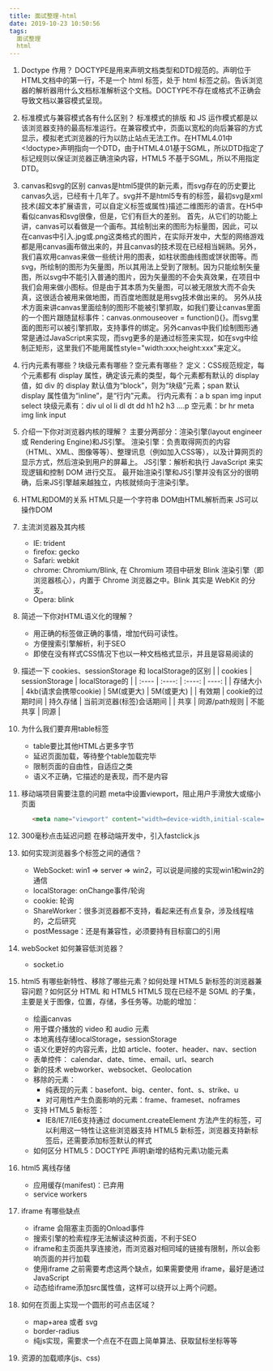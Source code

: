 ```yaml
---
title: 面试整理-html
date: 2019-10-23 10:50:56
tags:
  面试整理
  html
---
```


1. Doctype 作用？
DOCTYPE是用来声明文档类型和DTD规范的。<!DOCTYPE html>声明位于HTML文档中的第一行，不是一个 html 标签，处于 html 标签之前。告诉浏览器的解析器用什么文档标准解析这个文档。DOCTYPE不存在或格式不正确会导致文档以兼容模式呈现。

2. 标准模式与兼容模式各有什么区别？
标准模式的排版 和 JS 运作模式都是以该浏览器支持的最高标准运行。在兼容模式中，页面以宽松的向后兼容的方式显示，模拟老式浏览器的行为以防止站点无法工作。在HTML4.01中<!doctype>声明指向一个DTD，由于HTML4.01基于SGML，所以DTD指定了标记规则以保证浏览器正确渲染内容，HTML5 不基于SGML，所以不用指定DTD。

3. canvas和svg的区别
canvas是html5提供的新元素，而svg存在的历史要比canvas久远，已经有十几年了。svg并不是html5专有的标签，最初svg是xml技术(超文本扩展语言，可以自定义标签或属性)描述二维图形的语言。在H5中看似canvas和svg很像，但是，它们有巨大的差别。
首先，从它们的功能上讲，canvas可以看做是一个画布。其绘制出来的图形为标量图，因此，可以在canvas中引入.jpg或.png这类格式的图片，在实际开发中，大型的网络游戏都是用canvas画布做出来的，并且canvas的技术现在已经相当娴熟。另外，我们喜欢用canvas来做一些统计用的图表，如柱状图曲线图或饼状图等。而svg，所绘制的图形为矢量图，所以其用法上受到了限制。因为只能绘制矢量图，所以svg中不能引入普通的图片，因为矢量图的不会失真效果，在项目中我们会用来做小图标。但是由于其本质为矢量图，可以被无限放大而不会失真，这很适合被用来做地图，而百度地图就是用svg技术做出来的。
另外从技术方面来讲canvas里面绘制的图形不能被引擎抓取，如我们要让canvas里面的一个图片跟随鼠标事件：canvas.onmouseover = function(){}。而svg里面的图形可以被引擎抓取，支持事件的绑定。另外canvas中我们绘制图形通常是通过JavaScript来实现，而svg更多的是通过标签来实现，如在svg中绘制正矩形，这里我们不能用属性style="width:xxx;height:xxx"来定义。

4. 行内元素有哪些？块级元素有哪些？空元素有哪些？
定义：CSS规范规定，每个元素都有 display 属性，确定该元素的类型，每个元素都有默认的 display 值，如 div 的 display 默认值为“block”，则为“块级”元素；span 默认 display 属性值为“inline”，是“行内”元素。
行内元素有：a b span img input select
块级元素有：div ul ol li dl dt dd h1 h2 h3 ....p
空元素：br hr meta img link input

5. 介绍一下你对浏览器内核的理解？
主要分两部分：渲染引擎(layout engineer 或 Rendering Engine)和JS引擎。
渲染引擎：负责取得网页的内容（HTML、XML、图像等等）、整理讯息（例如加入CSS等），以及计算网页的显示方式，然后渲染到用户的屏幕上。
JS引擎：解析和执行 JavaScript 来实现逻辑和控制 DOM 进行交互。
最开始渲染引擎和JS引擎并没有区分的很明确，后来JS引擎越来越独立，内核就倾向于渲染引擎。

6. HTML和DOM的关系
HTML只是一个字符串
DOM由HTML解析而来
JS可以操作DOM

7. 主流浏览器及其内核
    * IE: trident
    * firefox: gecko
    * Safari: webkit
    * chrome: Chromium/Blink, 在 Chromium 项目中研发 Blink 渲染引擎（即浏览器核心），内置于 Chrome 浏览器之中。Blink 其实是 WebKit 的分支。
    * Opera: blink
    
8. 简述一下你对HTML语义化的理解？
    * 用正确的标签做正确的事情，增加代码可读性。
    * 方便搜索引擎解析，利于SEO
    * 即使在没有样式CSS情况下也以一种文档格式显示，并且是容易阅读的

9. 描述一下 cookies、sessionStorage 和 localStorage的区别
|  | cookies | sessionStorage | localStorage的 |
| :---- | :----: | :----: | ----: |
| 存储大小 | 4kb(请求会携带cookie) | 5M(或更大) | 5M(或更大) |
| 有效期 | cookie的过期时间 | 持久存储 | 当前浏览器(标签)会话期间 |
| 共享 | 同源/path规则 | 不能共享 | 同源 |

10. 为什么我们要弃用table标签
    * table要比其他HTML占更多字节
    * 延迟页面加载，等待整个table加载完毕
    * 限制页面的自由性，自适应之类
    * 语义不正确，它描述的是表现，而不是内容
    
11. 移动端项目需要注意的问题
    meta中设置viewport，阻止用户手滑放大或缩小页面
    ```html
       <meta name="viewport" content="width=device-width,initial-scale=1.0,minimum-scale=1.0,maximum-scale=1.0,user-scalable=no">
    ```

12. 300毫秒点击延迟问题
在移动端开发中，引入fastclick.js

13. 如何实现浏览器多个标签之间的通信？
    * WebSocket: win1 => server => win2，可以说是间接的实现win1和win2的通信
    * localStorage: onChange事件/轮询
    * cookie: 轮询
    * ShareWorker：很多浏览器都不支持，看起来还有点复杂，涉及线程啥的，之后研究
    * postMessage：还是有兼容性，必须要持有目标窗口的引用
    
14. webSocket 如何兼容低浏览器？
    * socket.io
    
15. html5 有哪些新特性、移除了哪些元素？如何处理 HTML5 新标签的浏览器兼容问题？如何区分 HTML 和 HTML5
HTML5 现在已经不是 SGML 的子集，主要是关于图像，位置，存储，多任务等。功能的增加：
    * 绘画canvas
    * 用于媒介播放的 video 和 audio 元素
    * 本地离线存储localStorage，sessionStorage
    * 语义化更好的内容元素，比如 article、footer、header、nav、section
    * 表单控件： calendar、date、time、email、url、search
    * 新的技术 webworker、websocket、Geolocation
    * 移除的元素：
        * 纯表现的元素：basefont、big、center、font、s、strike、u
        * 对可用性产生负面影响的元素：frame、frameset、noframes
    * 支持 HTML5 新标签：
        * IE8/IE7/IE6支持通过 document.createElement 方法产生的标签，可以利用这一特性让这些浏览器支持 HTML5 新标签，浏览器支持新标签后，还需要添加标签默认的样式
    * 如何区分 HTML5：DOCTYPE 声明\新增的结构元素\功能元素

16. html5 离线存储
    * 应用缓存(manifest)：已弃用
    * service workers

17. iframe 有哪些缺点
    * iframe 会阻塞主页面的Onload事件
    * 搜索引擎的检索程序无法解读这种页面，不利于SEO
    * iframe和主页面共享连接池，而浏览器对相同域的链接有限制，所以会影响页面的并行加载
    * 使用iframe 之前需要考虑这两个缺点，如果需要使用 iframe，最好是通过JavaScript
    * 动态给iframe添加src属性值，这样可以绕开以上两个问题。

18. 如何在页面上实现一个圆形的可点击区域？
    * map+area 或者 svg
    * border-radius
    * 纯js实现，需要求一个点在不在圆上简单算法、获取鼠标坐标等等

19. 资源的加载顺序(js、css)